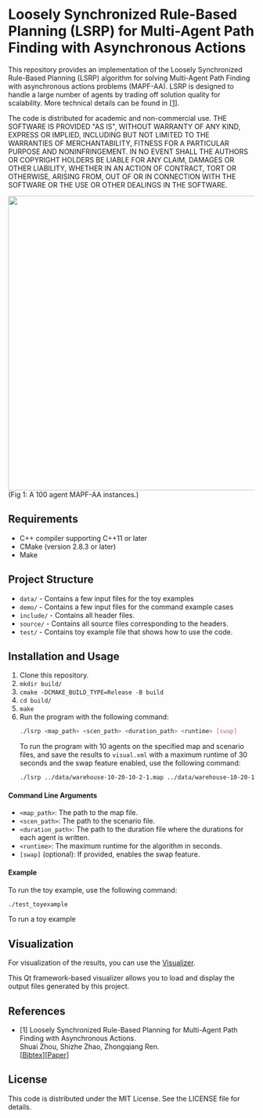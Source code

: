 # Loosely Synchronized Rule-Based Planning (LSRP) for Multi-Agent Path Finding with Asynchronous Actions

This repository provides an implementation of the Loosely Synchronized Rule-Based Planning (LSRP) algorithm for solving Multi-Agent Path Finding with asynchronous actions  problems  (MAPF-AA). LSRP is designed to handle a large number of agents by trading off solution quality for scalability. More technical details can be found in [[1](https://arxiv.org/pdf/2412.11678)].

The code is distributed for academic and non-commercial use. THE SOFTWARE IS PROVIDED "AS IS", WITHOUT WARRANTY OF ANY KIND, EXPRESS OR IMPLIED, INCLUDING BUT NOT LIMITED TO THE WARRANTIES OF MERCHANTABILITY, FITNESS FOR A PARTICULAR PURPOSE AND NONINFRINGEMENT. IN NO EVENT SHALL THE AUTHORS OR COPYRIGHT HOLDERS BE LIABLE FOR ANY CLAIM, DAMAGES OR OTHER LIABILITY, WHETHER IN AN ACTION OF CONTRACT, TORT OR OTHERWISE, ARISING FROM, OUT OF OR IN CONNECTION WITH THE SOFTWARE OR THE USE OR OTHER DEALINGS IN THE SOFTWARE.

<div style="center">
    <img src="https://github.com/ShuaiZhou302/ShuaiZhou302.github.io/blob/main/static/uploads/video_1_10-ezgif.com-resize.gif" width="600">  <br>
    (Fig 1: A 100 agent MAPF-AA instances.)
</div>




## Requirements

* C++ compiler supporting C++11 or later
* CMake (version 2.8.3 or later)
* Make

## Project Structure

* `data/` - Contains a few input files for the toy examples
* `demo/` - Contains a few input files for the command example cases
* `include/` - Contains all header files.
* `source/` - Contains all source files corresponding to the headers.
* `test/` - Contains toy example file that shows how to use the code.


## Installation and Usage

1. Clone this repository.
2. `mkdir build/`
3. `cmake -DCMAKE_BUILD_TYPE=Release -B build`
3. `cd build/`
4. `make`
5. Run the program with the following command:
   ```sh
   ./lsrp <map_path> <scen_path> <duration_path> <runtime> [swap]
    ```
   To run the program with 10 agents on the specified map and scenario files, and save the results to `visual.xml` with a maximum runtime of 30 seconds and the swap feature enabled, use the following command:
   ```sh
   ./lsrp ../data/warehouse-10-20-10-2-1.map ../data/warehouse-10-20-10-2-1-random-1.scen ../data/duration.txt 30 swap
   ```
    

#### Command Line Arguments
- `<map_path>`: The path to the map file.
- `<scen_path>`: The path to the scenario file.
- `<duration_path>`: The path to the duration file where the durations for each agent is written.
- `<runtime>`: The maximum runtime for the algorithm in seconds.
- `[swap]` (optional): If provided, enables the swap feature.

#### Example 
To run the toy example, use the following command:
```sh
./test_toyexample
```

To run a toy example

## Visualization

For visualization of the results, you can use the [Visualizer](https://github.com/ShuaiZhou302/Continuous-MAPF_visualizer).

This Qt framework-based visualizer allows you to load and display the output files generated by this project.


## References

* [1] Loosely Synchronized Rule-Based Planning for Multi-Agent Path Finding with Asynchronous Actions.\
  Shuai Zhou, Shizhe Zhao, Zhongqiang Ren.\
  [[Bibtex](https://shuaizhou302.github.io/publication/zhou-2024-looselysynchronizedrulebasedplanning/cite.bib)][[Paper](https://arxiv.org/pdf/2412.11678)]
## License

This code is distributed under the MIT License. See the LICENSE file for details.


